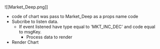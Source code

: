 
![[Market_Deep.png]]
- code of chart was pass to Market_Deep as a props name code
- Subcribe to listen data.
	- If event listened have type equal to 'MKT_INC_DEC' and code equal to msgKey.
		- Process data to render
- Render Chart